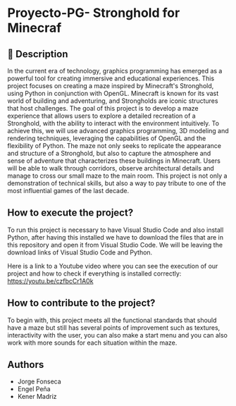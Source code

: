 
# Proyecto-PG- Stronghold for Minecraf



## 🚀 Description
In the current era of technology, graphics programming has emerged as a powerful tool for creating immersive and educational experiences. This project focuses on creating a maze inspired by Minecraft's Stronghold, using Python in conjunction with OpenGL. Minecraft is known for its vast world of building and adventuring, and Strongholds are iconic structures that host challenges.
The goal of this project is to develop a maze experience that allows users to explore a detailed recreation of a Stronghold, with the ability to interact with the environment intuitively. To achieve this, we will use advanced graphics programming, 3D modeling and rendering techniques, leveraging the capabilities of OpenGL and the flexibility of Python.
The maze not only seeks to replicate the appearance and structure of a Stronghold, but also to capture the atmosphere and sense of adventure that characterizes these buildings in Minecraft. Users will be able to walk through corridors, observe architectural details and manage to cross our small maze to the main room. This project is not only a demonstration of technical skills, but also a way to pay tribute to one of the most influential games of the last decade.





## How to execute the project?

To run this project is necessary to have Visual Studio Code and also install Python, after having this installed we have to download the files that are in this repository and open it from Visual Studio Code.
We will be leaving the download links of Visual Studio Code and Python.

Here is a link to a Youtube video where you can see the execution of our project and how to check if everything is installed correctly: https://youtu.be/czfbcCr1A0k
## How to contribute to the project?

To begin with, this project meets all the functional standards that should have a maze but still has several points of improvement such as textures, interactivity with the user, you can also make a start menu and you can also work with more sounds for each situation within the maze.

## Authors

- Jorge Fonseca
- Engel Peña
- Kener Madriz

